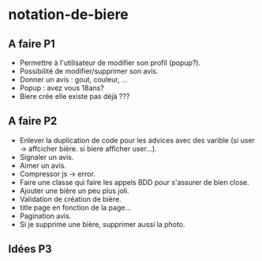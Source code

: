 # notation-de-biere

## A faire P1
- Permettre à l'utilisateur de modifier son profil (popup?).
- Possibilité de modifier/supprimer son avis.
- Donner un avis : gout, couleur, ...
- Popup : avez vous 18ans?
- Biere crée elle existe pas déjà ???

## A faire P2
- Enlever la duplication de code pour les advices avec des varible (si user -> affcicher bière. si biere afficher user...).
- Signaler un avis.
- Aimer un avis.
- Compressor js -> error.
- Faire une classe qui faire les appels BDD pour s'assurer de bien close.
- Ajouter une bière un peu plus joli.
- Validation de création de bière.
- title page en fonction de la page...
- Pagination avis.
- Si je supprime une bière, supprimer aussi la photo.

## Idées P3
